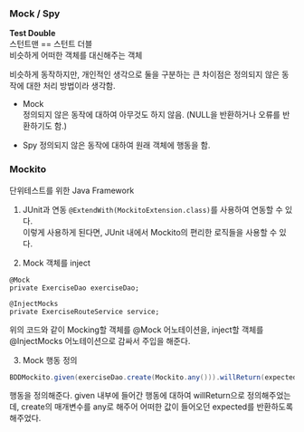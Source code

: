 ### Mock / Spy

**Test Double**  
스턴트맨 == 스턴트 더블  
비슷하게 어떠한 객체를 대신해주는 객체

비슷하게 동작하지만, 개인적인 생각으로 둘을 구분하는 큰 차이점은 정의되지 않은 동작에 대한 처리 방법이라 생각함.

- Mock  
정의되지 않은 동작에 대하여 아무것도 하지 않음. (NULL을 반환하거나 오류를 반환하기도 함.)
  
- Spy
정의되지 않은 동작에 대하여 원래 객체에 행동을 함.
  
### Mockito
단위테스트를 위한 Java Framework

1. JUnit과 연동
`@ExtendWith(MockitoExtension.class)`를 사용하여 연동할 수 있다.  
이렇게 사용하게 된다면, JUnit 내에서 Mockito의 편리한 로직들을 사용할 수 있다.
   
2. Mock 객체를 inject
```
@Mock
private ExerciseDao exerciseDao;

@InjectMocks
private ExerciseRouteService service;
```
위의 코드와 같이 Mocking할 객체를 @Mock 어노테이션을, inject할 객체를 @InjectMocks 어노테이션으로 감싸서 주입을 해준다.

3. Mock 행동 정의
```java
BDDMockito.given(exerciseDao.create(Mockito.any())).willReturn(expected);
```
행동을 정의해준다. given 내부에 들어간 행동에 대하여 willReturn으로 정의해주었는데, 
create의 매개변수를 any로 해주어 어떠한 값이 들어오던 expected를 반환하도록 해주었다.
